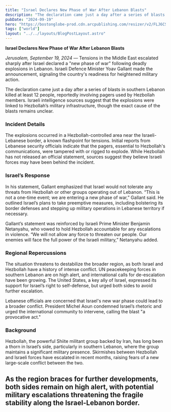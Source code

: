 ```yaml
---
title: "Israel Declares New Phase of War After Lebanon Blasts"
description: "The declaration came just a day after a series of blasts in southern Lebanon killed at least 12 people, reportedly involving pagers used by Hezbollah members."
pubDate: "2024-09-19"
hero: "https://bostonglobe-prod.cdn.arcpublishing.com/resizer/v2/FLJ6CS6YPQHX2HPU67KXPEKWFU.jpg?auth=6af6867a48cedbd2a187116f2577c879bbc05b30399f623e724b3fda57987800&width=1440"
tags: ["world"]
layout: "../../layouts/BlogPostLayout.astro"
---
```

**Israel Declares New Phase of War After Lebanon Blasts**

*Jerusalem, September 19, 2024* — Tensions in the Middle East escalated sharply after Israel declared a "new phase of war" following deadly explosions in Lebanon. Israeli Defence Minister Yoav Gallant made the announcement, signaling the country's readiness for heightened military action.

The declaration came just a day after a series of blasts in southern Lebanon killed at least 12 people, reportedly involving pagers used by Hezbollah members. Israeli intelligence sources suggest that the explosions were linked to Hezbollah’s military infrastructure, though the exact cause of the blasts remains unclear.

### Incident Details
The explosions occurred in a Hezbollah-controlled area near the Israeli-Lebanese border, a known flashpoint for tensions. Initial reports from Lebanese security officials indicate that the pagers, essential to Hezbollah's communications, were tampered with or rigged to explode. While Hezbollah has not released an official statement, sources suggest they believe Israeli forces may have been behind the incident.

### Israel’s Response
In his statement, Gallant emphasized that Israel would not tolerate any threats from Hezbollah or other groups operating out of Lebanon. “This is not a one-time event; we are entering a new phase of war,” Gallant said. He outlined Israel’s plans to take preemptive measures, including bolstering its border defenses and stepping up military operations in Lebanese territory if necessary.

Gallant’s statement was reinforced by Israeli Prime Minister Benjamin Netanyahu, who vowed to hold Hezbollah accountable for any escalations in violence. “We will not allow any force to threaten our people. Our enemies will face the full power of the Israeli military,” Netanyahu added.

### Regional Repercussions
The situation threatens to destabilize the broader region, as both Israel and Hezbollah have a history of intense conflict. UN peacekeeping forces in southern Lebanon are on high alert, and international calls for de-escalation have been growing. The United States, a key ally of Israel, expressed its support for Israel’s right to self-defense, but urged both sides to avoid further escalation.

Lebanese officials are concerned that Israel's new war phase could lead to a broader conflict. President Michel Aoun condemned Israel’s rhetoric and urged the international community to intervene, calling the blast "a provocative act."

### Background
Hezbollah, the powerful Shiite militant group backed by Iran, has long been a thorn in Israel’s side, particularly in southern Lebanon, where the group maintains a significant military presence. Skirmishes between Hezbollah and Israeli forces have escalated in recent months, raising fears of a new large-scale conflict between the two.

As the region braces for further developments, both sides remain on high alert, with potential military escalations threatening the fragile stability along the Israel-Lebanon border.
---